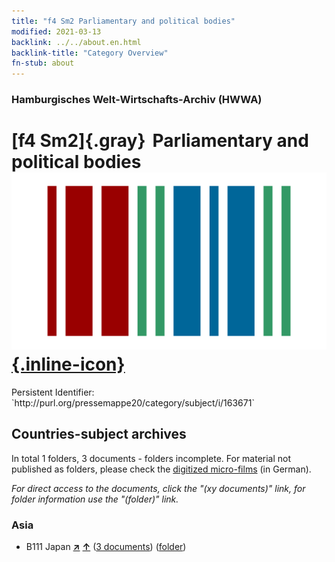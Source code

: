 ```yaml
---
title: "f4 Sm2 Parliamentary and political bodies"
modified: 2021-03-13
backlink: ../../about.en.html
backlink-title: "Category Overview"
fn-stub: about
---
```


### Hamburgisches Welt-Wirtschafts-Archiv (HWWA)

# [f4 Sm2]{.gray}&#8201; Parliamentary and political bodies &#160; [![Wikidata](/images/Wikidata-logo.svg "Wikidata"){.inline-icon}](http://www.wikidata.org/entity/Q104699629)

<div class="hint">Persistent Identifier: `http://purl.org/pressemappe20/category/subject/i/163671`</div>







## Countries-subject archives





In total 1 folders, 3 documents - folders incomplete.
For material not published as folders, please check the [digitized micro-films](/film/h1_sh.de.html) (in German).

_For direct access to the documents, click the "(xy documents)" link, for folder information use the "(folder)" link._



### Asia

- B111 Japan [**&nearr;**](../../../geo/i/141272/about.en.html "Japan (all folders)") [**&uarr;**](../../../geo/about.en.html#B111 "Country category system") (<a href="https://pm20.zbw.eu/iiifview/folder/sh/141272,163671" title="about: Japan : Parliamentary and political bodies" target="_blank">3 documents</a>) ([folder](../../../../folder/sh/1412xx/141272/1636xx/163671/about.en.html))








